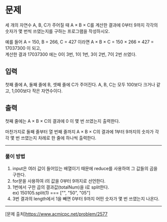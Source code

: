 # 문제

세 개의 자연수 A, B, C가 주어질 때 A × B × C를 계산한 결과에 0부터 9까지 각각의 숫자가 몇 번씩 쓰였는지를 구하는 프로그램을 작성하시오.  

예를 들어 A = 150, B = 266, C = 427 이라면 A × B × C = 150 × 266 × 427 = 17037300 이 되고,  
계산한 결과 17037300 에는 0이 3번, 1이 1번, 3이 2번, 7이 2번 쓰였다.

## 입력

첫째 줄에 A, 둘째 줄에 B, 셋째 줄에 C가 주어진다. A, B, C는 모두 100보다 크거나 같고, 1,000보다 작은 자연수이다.

## 출력

첫째 줄에는 A × B × C의 결과에 0 이 몇 번 쓰였는지 출력한다.  

마찬가지로 둘째 줄부터 열 번째 줄까지 A × B × C의 결과에 1부터 9까지의 숫자가 각각 몇 번 쓰였는지 차례로 한 줄에 하나씩 출력한다.

---

### 풀이 방법

1. input은 여러 값이 들어있는 배열이기 때문에 reduce를 사용하여 그 값들의 곱을 구한다. 
2. for문을 사용하여 i의 값을 0부터 9까지로 선언한다.
3. 1번에서 구한 곱의 결과값(totalNum)을 i로 split한다.  
ex) 150105.split(1) === ["", "50", "05"]
4. 3번 결과의 length에서 1을 빼면 0부터 9까지 어떤 숫자가 몇 번 쓰였는지 나온다.

---

[문제 출처]https://www.acmicpc.net/problem/2577